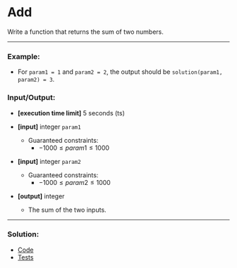 # Add

Write a function that returns the sum of two numbers.

---

### Example:

- For `param1 = 1` and `param2 = 2`, the output should be `solution(param1, param2) = 3`.

### Input/Output:

- **[execution time limit]** 5 seconds (ts)


- **[input]** integer `param1`
  - Guaranteed constraints:
    - $-1000 \le param1 \le 1000$


- **[input]** integer `param2`
  - Guaranteed constraints:
    - $-1000 \le param2 \le 1000$


- **[output]** integer
  - The sum of the two inputs.

---

### Solution:

- [Code](/src/arcade/intro/01-add/add.ts)
- [Tests](/src/arcade/intro/01-add/test/add.test.ts)
